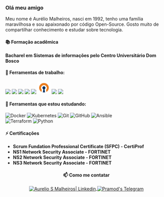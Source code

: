 ### Olá meu amigo

Meu nome é Aurélio Malheiros, nasci em 1992, tenho uma família maravilhosa e sou apaixonado por código Open-Source. Gosto muito de compartilhar conhecimento e estudar sobre tecnologia.

#### :books: Formação acadêmica
**Bacharel em Sistemas de informações pelo Centro Universitário Dom Bosco**
 
#### 💼 Ferramentas de trabalho:


<img height="40" src="https://www.vectorlogo.zone/logos/linux/linux-icon.svg">
<img height="40" src="https://www.vectorlogo.zone/logos/zabbix/zabbix-ar21.svg">
<img height="40" src="https://www.vectorlogo.zone/logos/amazon_aws/amazon_aws-ar21.svg">
<img height="40" src="https://www.vectorlogo.zone/logos/cisco/cisco-ar21.svg">
<img height="40" src="https://www.vectorlogo.zone/logos/terraformio/terraformio-icon.svg">
<img height="40" src="https://github.com/edent/SuperTinyIcons/blob/master/images/svg/openvpn.svg">
<img height="15" src="https://github.com/kogg/instant-logos/blob/develop/logos/Fortinet.svg">
<img height="40" src="https://github.com/simple-icons/simple-icons/blob/master/icons/strongswan.svg">



#### 📖 Ferramentas que estou estudando:

![Docker](https://img.shields.io/badge/-Docker-181717?style=for-the-badge&logo=docker)
![Kubernetes](https://img.shields.io/badge/-Kubernetes-181717?style=for-the-badge&logo=kubernetes)
![Git](https://img.shields.io/badge/-Git-181717?style=for-the-badge&logo=git) 
![GitHub](https://img.shields.io/badge/-GitHub-181717?style=for-the-badge&logo=github)
![Ansible](https://img.shields.io/badge/-Ansible-181717?style=for-the-badge&logo=ansible) <br/>
![Terraform](https://img.shields.io/badge/-Terraform-181717?style=for-the-badge&logo=terraform)
![Python](https://img.shields.io/badge/-Python-181717?style=for-the-badge&logo=python)

#### ⚡ Certificações
- **Scrum Fundation Professional Certificate (SFPC) - CertiProf**
- **NS1 Network Security Associate - FORTINET**
- **NS2 Network Security Associate - FORTINET**
- **NS3 Network Security Associate - FORTINET**


<h4 align="center">📫 Como me contatar</h4>
<p align="center">
 <a href="https://www.linkedin.com/in/aurelio-malheiros-944835127/" target="blank">
  <img align="center" alt="Aurelio S Malheiros| Linkedin" width="30px" src="https://www.vectorlogo.zone/logos/linkedin/linkedin-icon.svg" /> 
 </a>
 
 <a href="https://t.me/AurelioMalheiros" target="blank">
  <img align="center" alt="Pramod's Telegram" width="30px" src="https://www.vectorlogo.zone/logos/telegram/telegram-icon.svg" /> 
 </a>
  <br/>
  <br/>
  
  <p align="center"><br/>
  </p>
